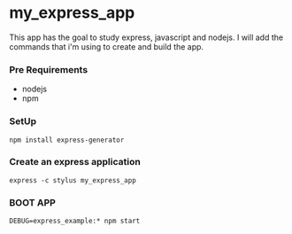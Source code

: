 # my_express_app

This app has the goal to study express, javascript and nodejs.
I will add the commands that i'm using to create and build the app.

### Pre Requirements
* nodejs 
* npm 

### SetUp 
` npm install express-generator `

### Create an express application
`express -c stylus my_express_app` 

### BOOT APP
` DEBUG=express_example:* npm start `
